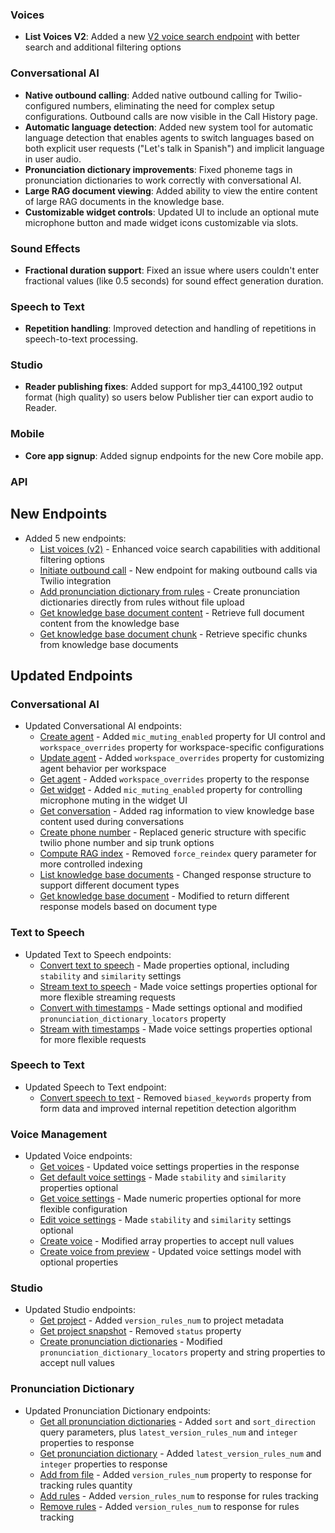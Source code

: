 ### Voices

- **List Voices V2**: Added a new [V2 voice search endpoint](/docs/api-reference/voices/search) with better search and additional filtering options

### Conversational AI

- **Native outbound calling**: Added native outbound calling for Twilio-configured numbers, eliminating the need for complex setup configurations. Outbound calls are now visible in the Call History page.
- **Automatic language detection**: Added new system tool for automatic language detection that enables agents to switch languages based on both explicit user requests ("Let's talk in Spanish") and implicit language in user audio.
- **Pronunciation dictionary improvements**: Fixed phoneme tags in pronunciation dictionaries to work correctly with conversational AI.
- **Large RAG document viewing**: Added ability to view the entire content of large RAG documents in the knowledge base.
- **Customizable widget controls**: Updated UI to include an optional mute microphone button and made widget icons customizable via slots.

### Sound Effects

- **Fractional duration support**: Fixed an issue where users couldn't enter fractional values (like 0.5 seconds) for sound effect generation duration.

### Speech to Text

- **Repetition handling**: Improved detection and handling of repetitions in speech-to-text processing.

### Studio

- **Reader publishing fixes**: Added support for mp3_44100_192 output format (high quality) so users below Publisher tier can export audio to Reader.

### Mobile

- **Core app signup**: Added signup endpoints for the new Core mobile app.

### API

<Accordion title="View API changes">

## New Endpoints

- Added 5 new endpoints:
  - [List voices (v2)](/docs/api-reference/voices/search) - Enhanced voice search capabilities with additional filtering options
  - [Initiate outbound call](/docs/api-reference/conversations/outbound-call) - New endpoint for making outbound calls via Twilio integration
  - [Add pronunciation dictionary from rules](/docs/api-reference/pronunciation-dictionary/add-rules) - Create pronunciation dictionaries directly from rules without file upload
  - [Get knowledge base document content](/docs/api-reference/knowledge-base/get-knowledge-base-document-content) - Retrieve full document content from the knowledge base
  - [Get knowledge base document chunk](/docs/api-reference/knowledge-base/get-knowledge-base-document-part-by-id) - Retrieve specific chunks from knowledge base documents

## Updated Endpoints

### Conversational AI

- Updated Conversational AI endpoints:
  - [Create agent](/docs/api-reference/agents/create) - Added `mic_muting_enabled` property for UI control and `workspace_overrides` property for workspace-specific configurations
  - [Update agent](/docs/api-reference/agents/update) - Added `workspace_overrides` property for customizing agent behavior per workspace
  - [Get agent](/docs/api-reference/agents/get) - Added `workspace_overrides` property to the response
  - [Get widget](/docs/api-reference/widget/get-agent-widget) - Added `mic_muting_enabled` property for controlling microphone muting in the widget UI
  - [Get conversation](/docs/api-reference/conversations/get-conversation) - Added rag information to view knowledge base content used during conversations
  - [Create phone number](/docs/api-reference/phone-numbers) - Replaced generic structure with specific twilio phone number and sip trunk options
  - [Compute RAG index](/docs/conversational-ai/api-reference/knowledge-base/compute-rag-index) - Removed `force_reindex` query parameter for more controlled indexing
  - [List knowledge base documents](/docs/api-reference/knowledge-base/get-knowledge-base-list) - Changed response structure to support different document types
  - [Get knowledge base document](/docs/api-reference/knowledge-base/get) - Modified to return different response models based on document type

### Text to Speech

- Updated Text to Speech endpoints:
  - [Convert text to speech](/docs/api-reference/text-to-speech/convert) - Made properties optional, including `stability` and `similarity` settings
  - [Stream text to speech](/docs/api-reference/text-to-speech/convert-as-stream) - Made voice settings properties optional for more flexible streaming requests
  - [Convert with timestamps](/docs/api-reference/text-to-speech/convert-with-timestamps) - Made settings optional and modified `pronunciation_dictionary_locators` property
  - [Stream with timestamps](/docs/api-reference/text-to-speech/stream-with-timestamps) - Made voice settings properties optional for more flexible requests

### Speech to Text

- Updated Speech to Text endpoint:
  - [Convert speech to text](/docs/api-reference/speech-to-text/convert) - Removed `biased_keywords` property from form data and improved internal repetition detection algorithm

### Voice Management

- Updated Voice endpoints:
  - [Get voices](/docs/api-reference/voices/search) - Updated voice settings properties in the response
  - [Get default voice settings](/docs/api-reference/voices/settings/get-default) - Made `stability` and `similarity` properties optional
  - [Get voice settings](/docs/api-reference/voices/settings/get) - Made numeric properties optional for more flexible configuration
  - [Edit voice settings](/docs/api-reference/voices/settings/update) - Made `stability` and `similarity` settings optional
  - [Create voice](/docs/api-reference/voices/ivc/create) - Modified array properties to accept null values
  - [Create voice from preview](/docs/api-reference/text-to-voice/create) - Updated voice settings model with optional properties

### Studio

- Updated Studio endpoints:
  - [Get project](/docs/api-reference/studio/get-project) - Added `version_rules_num` to project metadata
  - [Get project snapshot](/docs/api-reference/studio/get-project-snapshot) - Removed `status` property
  - [Create pronunciation dictionaries](/docs/api-reference/studio/create-pronunciation-dictionaries) - Modified `pronunciation_dictionary_locators` property and string properties to accept null values

### Pronunciation Dictionary

- Updated Pronunciation Dictionary endpoints:
  - [Get all pronunciation dictionaries](/docs/api-reference/pronunciation-dictionary/get-all) - Added `sort` and `sort_direction` query parameters, plus `latest_version_rules_num` and `integer` properties to response
  - [Get pronunciation dictionary](/docs/api-reference/pronunciation-dictionary/get) - Added `latest_version_rules_num` and `integer` properties to response
  - [Add from file](/docs/api-reference/pronunciation-dictionary/add-from-file) - Added `version_rules_num` property to response for tracking rules quantity
  - [Add rules](/docs/api-reference/pronunciation-dictionary/add-rules) - Added `version_rules_num` to response for rules tracking
  - [Remove rules](/docs/api-reference/pronunciation-dictionary/remove-rules) - Added `version_rules_num` to response for rules tracking

</Accordion>
